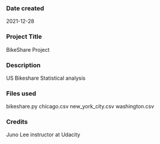 ### Date created
2021-12-28

### Project Title
BikeShare Project


### Description
US Bikeshare Statistical analysis

### Files used
bikeshare.py
chicago.csv
new_york_city.csv
washington.csv

### Credits
Juno Lee instructor at Udacity
